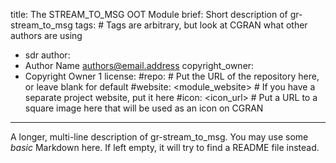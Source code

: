 title: The STREAM_TO_MSG OOT Module
brief: Short description of gr-stream_to_msg
tags: # Tags are arbitrary, but look at CGRAN what other authors are using
  - sdr
author:
  - Author Name <authors@email.address>
copyright_owner:
  - Copyright Owner 1
license:
#repo: # Put the URL of the repository here, or leave blank for default
#website: <module_website> # If you have a separate project website, put it here
#icon: <icon_url> # Put a URL to a square image here that will be used as an icon on CGRAN
---
A longer, multi-line description of gr-stream_to_msg.
You may use some *basic* Markdown here.
If left empty, it will try to find a README file instead.
